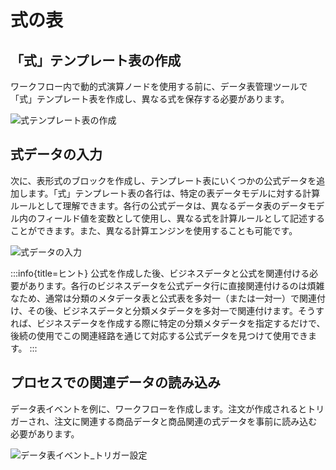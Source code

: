 # 式の表

## 「式」テンプレート表の作成

ワークフロー内で動的式演算ノードを使用する前に、データ表管理ツールで「式」テンプレート表を作成し、異なる式を保存する必要があります。

![式テンプレート表の作成](https://static-docs.nocobase.com/33afe3369a1ea7943f12a04d9d4443ce.png)

## 式データの入力

次に、表形式のブロックを作成し、テンプレート表にいくつかの公式データを追加します。「式」テンプレート表の各行は、特定の表データモデルに対する計算ルールとして理解できます。各行の公式データは、異なるデータ表のデータモデル内のフィールド値を変数として使用し、異なる式を計算ルールとして記述することができます。また、異なる計算エンジンを使用することも可能です。

![式データの入力](https://static-docs.nocobase.com/761047f8daabacccbc6a924a73564093.png)

:::info{title=ヒント}
公式を作成した後、ビジネスデータと公式を関連付ける必要があります。各行のビジネスデータを公式データ行に直接関連付けるのは煩雑なため、通常は分類のメタデータ表と公式表を多対一（または一対一）で関連付け、その後、ビジネスデータと分類メタデータを多対一で関連付けます。そうすれば、ビジネスデータを作成する際に特定の分類メタデータを指定するだけで、後続の使用でこの関連経路を通じて対応する公式データを見つけて使用できます。
:::

## プロセスでの関連データの読み込み

データ表イベントを例に、ワークフローを作成します。注文が作成されるとトリガーされ、注文に関連する商品データと商品関連の式データを事前に読み込む必要があります。

![データ表イベント_トリガー設定](https://static-docs.nocobase.com/f181f75b10007afd5de068f3458d2e04.png)

